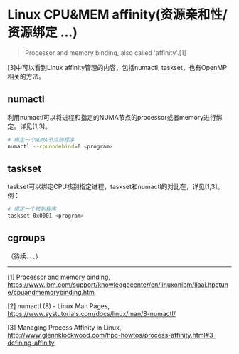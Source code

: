 # Linux CPU&MEM affinity(资源亲和性/资源绑定 ...)

> Processor and memory binding, also called 'affinity'.[1]

[3]中可以看到Linux affinity管理的内容，包括numactl, taskset，也有OpenMP相关的方法。

## numactl

利用numactl可以将进程和指定的NUMA节点的processor或者memory进行绑定。详见[1,3]。
```bash
# 绑定一个NUMA节点到程序
numactl --cpunodebind=0 <program>
```

## taskset


taskset可以绑定CPU核到指定进程，taskset和numactl的对比在，详见[1,3]。例：

```bash
# 绑定一个核到程序
taskset 0x0001 <program>
```

## cgroups

（待续、、、）


---
[1] Processor and memory binding, https://www.ibm.com/support/knowledgecenter/en/linuxonibm/liaai.hpctune/cpuandmemorybinding.htm

[2] numactl (8) - Linux Man Pages, https://www.systutorials.com/docs/linux/man/8-numactl/

[3] Managing Process Affinity in Linux, http://www.glennklockwood.com/hpc-howtos/process-affinity.html#3-defining-affinity
